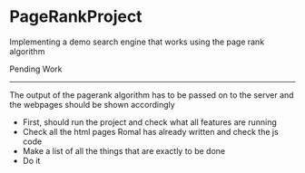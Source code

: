 # PageRankProject
Implementing a demo search engine that works using the page rank algorithm


Pending Work
______________________________
The output of the pagerank algorithm has to be passed on to the server and the webpages should be shown accordingly
  - First, should run the project and check what all features are running
  - Check all the html pages Romal has already written and check the js code
  - Make a list of all the things that are exactly to be done
  - Do it
